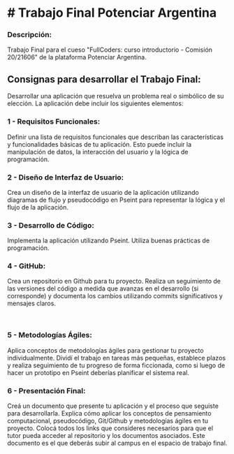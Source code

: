 <h1># Trabajo Final Potenciar Argentina </h1>


<h3><b>Descripción:</b></h3>

   Trabajo Final para el cueso "FullCoders: curso introductorio - Comisión 20/21606" de la plataforma Potenciar Argentina.

<h2> Consignas para desarrollar el Trabajo Final: </h2>

   Desarrollar una aplicación que resuelva un problema real o simbólico de su elección. La aplicación debe incluir los siguientes elementos:

<h3><b>1 - Requisitos Funcionales:</b></h3> Definir una lista de requisitos funcionales que describan las características y funcionalidades básicas de tu aplicación. Esto puede incluir la manipulación de datos, la interacción del usuario y la lógica de programación.

<h3><b>‌2 - Diseño de Interfaz de Usuario:</b></h3> Crea un diseño de la interfaz de usuario de la aplicación utilizando diagramas de flujo y pseudocódigo en Pseint para representar la lógica y el flujo de la aplicación.

<h3><b>‌3 - Desarrollo de Código:</b></h3> Implementa la aplicación utilizando Pseint. Utiliza buenas prácticas de programación.

<h3><b>‌4 - GitHub:</b></h3> Crea un repositorio en Github para tu proyecto. Realiza un seguimiento de las versiones del código a medida que avanzas en el desarrollo (si corresponde) y documenta los cambios utilizando commits significativos y mensajes claros.

‌<h3><b>5 - Metodologías Ágiles:</b></h3> Aplica conceptos de metodologías ágiles para gestionar tu proyecto individualmente. Dividí el trabajo en tareas más pequeñas, establece plazos y realiza seguimiento de tu progreso de forma ficcionada, como si luego de hacer un prototipo en Pseint deberías planificar el sistema real.

<h3><b>6 - Presentación Final:</b></h3> Creá un documento que presente tu aplicación y el proceso que seguiste para desarrollarla. Explica cómo aplicar los conceptos de pensamiento computacional, pseudocódigo, Git/Github y metodologías ágiles en tu proyecto. Colocá todos los links que consideres necesarios para que el tutor pueda acceder al repositorio y los documentos asociados. Este documento es el que deberás subir al campus en el espacio de trabajo final.


